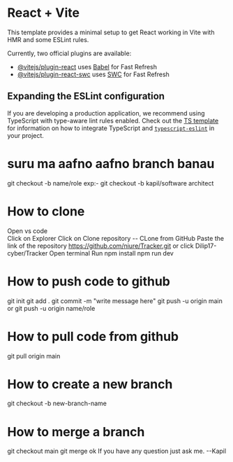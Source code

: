 # React + Vite

This template provides a minimal setup to get React working in Vite with HMR and some ESLint rules.

Currently, two official plugins are available:

- [@vitejs/plugin-react](https://github.com/vitejs/vite-plugin-react/blob/main/packages/plugin-react) uses [Babel](https://babeljs.io/) for Fast Refresh
- [@vitejs/plugin-react-swc](https://github.com/vitejs/vite-plugin-react/blob/main/packages/plugin-react-swc) uses [SWC](https://swc.rs/) for Fast Refresh

## Expanding the ESLint configuration

If you are developing a production application, we recommend using TypeScript with type-aware lint rules enabled. Check out the [TS template](https://github.com/vitejs/vite/tree/main/packages/create-vite/template-react-ts) for information on how to integrate TypeScript and [`typescript-eslint`](https://typescript-eslint.io) in your project.


# suru ma aafno aafno branch banau 
 git checkout -b name/role
exp:- git checkout -b kapil/software architect

# How to clone 
Open vs code  
Click on Explorer
Click on Clone repository -- CLone from GitHub
Paste the link of the repository https://github.com/niure/Tracker.git or click Dilip17-cyber/Tracker
Open terminal 
Run npm install
npm run dev

# How to push code to github
git init
git add .
git commit -m "write message here"
git push -u origin main or git push -u origin name/role

# How to pull code from github
git pull origin main

# How to create a new branch
git checkout -b new-branch-name

# How to merge a branch
git checkout main
git merge 
ok
If you have any question just ask me.
 --Kapil
